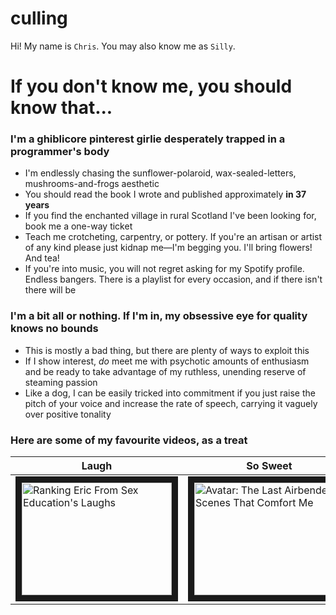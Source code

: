 # culling

Hi! My name is `Chris`. You may also know me as `Silly`.

# If you don't know me, you should know that...
### I'm a ghiblicore pinterest girlie desperately trapped in a programmer's body
  - I'm endlessly chasing the sunflower-polaroid, wax-sealed-letters, mushrooms-and-frogs aesthetic
  - You should read the book I wrote and published approximately **in 37 years**
  - If you find the enchanted village in rural Scotland I've been looking for, book me a one-way ticket
  - Teach me crotcheting, carpentry, or pottery. If you're an artisan or artist of any kind please just kidnap me—I'm begging you. I'll bring flowers! And tea!
  - If you're into music, you will not regret asking for my Spotify profile. Endless bangers. There is a playlist for every occasion, and if there isn't there will be
### I'm a bit all or nothing. If I'm in, my obsessive eye for quality knows no bounds
  - This is mostly a bad thing, but there are plenty of ways to exploit this
  - If I show interest, *do* meet me with psychotic amounts of enthusiasm and be ready to take advantage of my ruthless, unending reserve of steaming passion
  - Like a dog, I can be easily tricked into commitment if you just raise the pitch of your voice and increase the rate of speech, carrying it vaguely over positive tonality
### Here are some of my favourite videos, as a treat
Laugh | So Sweet | Wow
--- | --- | ---
<a href="http://www.youtube.com/watch?feature=player_embedded&v=tZJdRxEehPo" target="_blank"><img src="http://img.youtube.com/vi/tZJdRxEehPo/0.jpg" alt="Ranking Eric From Sex Education's Laughs" width="240" height="180" border="10" /></a> | <a href="http://www.youtube.com/watch?feature=player_embedded&v=C3MaTO0rXv4" target="_blank"><img src="http://img.youtube.com/vi/C3MaTO0rXv4/0.jpg" alt="Avatar: The Last Airbender Scenes That Comfort Me" width="240" height="180" border="10" /></a> | <a href="http://www.youtube.com/watch?feature=player_embedded&v=coPRIKOeeL4" target="_blank"><img src="http://img.youtube.com/vi/coPRIKOeeL4/0.jpg" alt="SPIDER-VERSE x HOLLOW KNIGHT ANIMATION - SPIDORNET into the HALLOW-VERSE" width="240" height="180" border="10" /></a>
